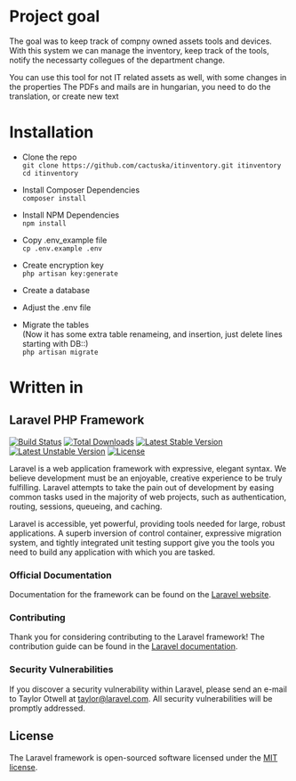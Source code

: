 # Project goal
The goal was to keep track of compny owned assets tools and devices. With this system we can manage the inventory, keep track of the tools, notify the necessarty collegues of the department change.

You can use this tool for not IT related assets as well, with some changes in the properties
The PDFs and mails are in hungarian, you need to do the translation, or create new text

# Installation

- Clone the repo  
`git clone https://github.com/cactuska/itinventory.git itinventory`  
`cd itinventory`
- Install Composer Dependencies  
`composer install`

- Install NPM Dependencies  
`npm install`

- Copy .env_example file  
`cp .env.example .env`

- Create encryption key  
`php artisan key:generate`

- Create a database

- Adjust the .env file

- Migrate the tables  
(Now it has some extra table renameing, and insertion, just delete lines starting with DB::)  
`php artisan migrate`


# Written in
## Laravel PHP Framework

[![Build Status](https://travis-ci.org/laravel/framework.svg)](https://travis-ci.org/laravel/framework)
[![Total Downloads](https://poser.pugx.org/laravel/framework/d/total.svg)](https://packagist.org/packages/laravel/framework)
[![Latest Stable Version](https://poser.pugx.org/laravel/framework/v/stable.svg)](https://packagist.org/packages/laravel/framework)
[![Latest Unstable Version](https://poser.pugx.org/laravel/framework/v/unstable.svg)](https://packagist.org/packages/laravel/framework)
[![License](https://poser.pugx.org/laravel/framework/license.svg)](https://packagist.org/packages/laravel/framework)

Laravel is a web application framework with expressive, elegant syntax. We believe development must be an enjoyable, creative experience to be truly fulfilling. Laravel attempts to take the pain out of development by easing common tasks used in the majority of web projects, such as authentication, routing, sessions, queueing, and caching.

Laravel is accessible, yet powerful, providing tools needed for large, robust applications. A superb inversion of control container, expressive migration system, and tightly integrated unit testing support give you the tools you need to build any application with which you are tasked.

### Official Documentation

Documentation for the framework can be found on the [Laravel website](http://laravel.com/docs).

### Contributing

Thank you for considering contributing to the Laravel framework! The contribution guide can be found in the [Laravel documentation](http://laravel.com/docs/contributions).

### Security Vulnerabilities

If you discover a security vulnerability within Laravel, please send an e-mail to Taylor Otwell at taylor@laravel.com. All security vulnerabilities will be promptly addressed.

## License

The Laravel framework is open-sourced software licensed under the [MIT license](http://opensource.org/licenses/MIT).
